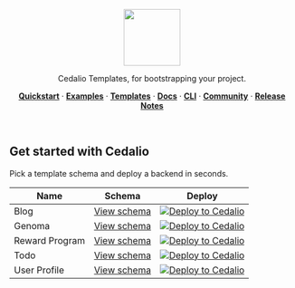 <p align="center">
<a href="https://cedalio.com">
    <img src="https://cedalio-static-content.s3.amazonaws.com/cedalio-logo-small.png" height="100">
</a>
</p>
<p align="center">
  Cedalio Templates, for bootstrapping your project.
</p>
<p align="center">
  <a href="https://docs.cedalio.com/introduction/getting-started"><strong>Quickstart</strong></a> ·
  <a href="https://cedalio.com/examples.html"><strong>Examples</strong></a> ·
  <a href="https://cedalio.com/on-boarding.html?email=guest@github.com"><strong>Templates</strong></a> ·
  <a href="https://docs.cedalio.com/"><strong>Docs</strong></a> ·
  <a href="https://docs.cedalio.com/introduction/getting-started/download-the-cli"><strong>CLI</strong></a> ·
  <a href="https://discord.gg/kSdhmb9UUT"><strong>Community</strong></a> ·
  <a href="https://docs.cedalio.com/technology/release-notes"><strong>Release Notes</strong></a>
</p>
<br/>

## Get started with Cedalio

Pick a template schema and deploy a backend in seconds.

| Name       | Schema                                                       | Deploy                                                                                                                                                                                                |
| ---------- | ------------------------------------------------------------ | ----------------------------------------------------------------------------------------------------------------------------------------------------------------------------------------------------- |
| Blog       | [View schema](/blog/cedalio/schema.graphql)       | [![Deploy to Cedalio](https://cedalio-static-content.s3.amazonaws.com/Frame+15094.svg)](https://explorer.cedalio.io?email=github@cedalio.com)         |
| Genoma   | [View schema](/genoma/cedalio/schema.graphql)   | [![Deploy to Cedalio](https://cedalio-static-content.s3.amazonaws.com/Frame+15094.svg)](https://explorer.cedalio.io?email=github@cedalio.com) |
| Reward Program  | [View schema](/reward/cedalio/schema.graphql)   | [![Deploy to Cedalio](https://cedalio-static-content.s3.amazonaws.com/Frame+15094.svg)](https://explorer.cedalio.io?email=github@cedalio.com)     |
| Todo       | [View schema](/to-do/cedalio/schema.graphql)       | [![Deploy to Cedalio](https://cedalio-static-content.s3.amazonaws.com/Frame+15094.svg)](https://explorer.cedalio.io?email=github@cedalio.com)         |
| User Profile    | [View schema](/user-profile/cedalio/schema.graphql)    | [![Deploy to Cedalio](https://cedalio-static-content.s3.amazonaws.com/Frame+15094.svg)](https://explorer.cedalio.io?email=github@cedalio.com) |